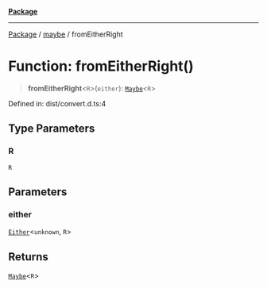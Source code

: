 [**Package**](../../README.md)

***

[Package](../../modules.md) / [maybe](../README.md) / fromEitherRight

# Function: fromEitherRight()

> **fromEitherRight**\<`R`\>(`either`): [`Maybe`](../type-aliases/Maybe.md)\<`R`\>

Defined in: dist/convert.d.ts:4

## Type Parameters

### R

`R`

## Parameters

### either

[`Either`](../../either/type-aliases/Either.md)\<`unknown`, `R`\>

## Returns

[`Maybe`](../type-aliases/Maybe.md)\<`R`\>
